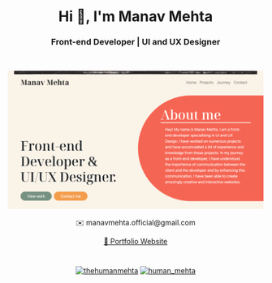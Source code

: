 <h1 align="center">Hi 👋, I'm Manav Mehta</h1>
<h3 align="center">Front-end Developer | UI and UX Designer</h3>
<br>

<img src="https://github.com/ManavMehta-Official/ManavMehta-Official/blob/main/Screen%20Shot%202022-02-17%20at%209.45.00%20PM.png" > <br>
<div align="center">
<p align="center">✉️ manavmehta.official@gmail.com</p>
<a align="center" href="https://manavmehta-official.github.io/portfolio/">🔗 Portfolio Website</a>
</div>

<br>
<h3 align="center"></h3>
<p align="center">
<a href="https://twitter.com/thehumanmehta" target="blank"><img align="center" src="https://raw.githubusercontent.com/rahuldkjain/github-profile-readme-generator/master/src/images/icons/Social/twitter.svg" alt="thehumanmehta" height="30" width="40" /></a>
<a href="https://instagram.com/human_mehta" target="blank"><img align="center" src="https://raw.githubusercontent.com/rahuldkjain/github-profile-readme-generator/master/src/images/icons/Social/instagram.svg" alt="human_mehta" height="30" width="40" /></a>
</p>
